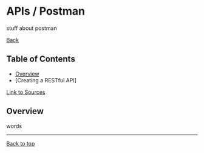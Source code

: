 # APIs / Postman

stuff about postman

[Back](../Index/index.md)

## Table of Contents

- [Overview](#overview)
- [Creating a RESTful API]

[Link to Sources](./apiMain.md#sources)

## Overview

words

---

[Back to top](#apis--postman)